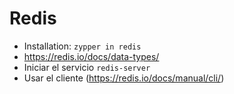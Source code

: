 
# Redis

* Installation: `zypper in redis`
* https://redis.io/docs/data-types/
* Iniciar el servicio `redis-server`
* Usar el cliente (https://redis.io/docs/manual/cli/)
